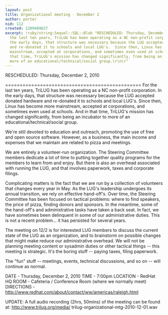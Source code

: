 ```yaml
---
layout: post
title: Organizational meeting - December 2
author: porter
nid: 112
created: 1289489627
excerpt: !ruby/string:Sequel::SQL::Blob "RESCHEDULED: Thursday, December 2, 2010\r\n\r\n===============================================\r\nFor
  the last ten years, TriLUG has been operating as a NC non-profit corporation.  In
  the early days, that structure was necessary because the LUG accepted donated hardware
  and re-donated it to schools and local LUG's.  Since then, Linux has become more
  mainstream, accepted at corporations, and sometimes even used at schools.  And in
  that time, TriLUG's mission has changed significantly, from being an incubator to
  more of an educational/technical/social group.\r\n\r"
---
```

RESCHEDULED: Thursday, December 2, 2010

===============================================
For the last ten years, TriLUG has been operating as a NC non-profit corporation.  In the early days, that structure was necessary because the LUG accepted donated hardware and re-donated it to schools and local LUG's.  Since then, Linux has become more mainstream, accepted at corporations, and sometimes even used at schools.  And in that time, TriLUG's mission has changed significantly, from being an incubator to more of an educational/technical/social group.

We're still devoted to education and outreach, promoting the use of free and open source software.  However, as a business, the main income and expenses that we maintain are related to pizza and meetings.

We are entirely a volunteer-run organization.  The Steering Committee members dedicate a lot of time to putting together quality programs for the members to learn from and enjoy.  But there is also an overhead associated with running the LUG, and that involves paperwork, taxes and corporate filings.

Complicating matters is the fact that we are run by a collection of volunteers that changes every year in May.  As the LUG's leadership undergoes its annual transition, we rely on effective hand-off's.  Over time, the Steering Committee has been focused on tactical problems: where to find speakers, the price of pizza, finding donors and sponsors.  In the meantime, some of the hand-off's and administrative tasks have taken a back seat.  In fact, we have sometimes been delinquent in some of our administrative duties.  This is not a recent problem... it has persisted for several years.

The meeting on 12/2 is for interested LUG members to discuss the current state of the LUG as an organization, and to brainstorm on possible changes that might make reduce our administrative overhead.  We will not be planning meeting content or sysadmin duties or other tactical things -- this meeting is strategic.  It's the boring stuff -- paying taxes, filing paperwork.

The "fun" stuff -- meetings, events, technical discussions, and so on -- will continue as normal.

DATE - Thursday, December 2, 2010
TIME - 7:00pm
LOCATION - RedHat HQ
ROOM - Cafeteria / Conference Room (where we normally meet)
DIRECTIONS - http://www.redhat.com/about/contact/ww/americas/raleigh.html

UPDATE: A full audio recording (2hrs, 50mins) of the meeting can be found at:
  <a href="http://www.trilug.org/media/trilug-organizational-mtg-2010-12-01.wav">http://www.trilug.org/media/	trilug-organizational-mtg-2010-12-01.wav</a>
